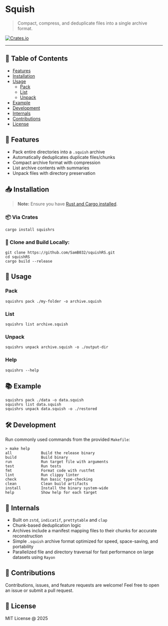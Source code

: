 # Squish

> Compact, compress, and deduplicate files into a single archive format.

[![Crates.io](https://img.shields.io/crates/v/squishrs.svg)](https://crates.io/crates/squishrs)
<!--
[![Docs.rs](https://docs.rs/squishrs/badge.svg)](https://docs.rs/squishrs)
-->

---

## 🧭 Table of Contents

- [Features](#-features)
- [Installation](#-installation)
- [Usage](#-usage)
  - [Pack](#pack)
  - [List](#list)
  - [Unpack](#unpack)
- [Example](#-example)
- [Development](#-development)
- [Internals](#-internals)
- [Contributions](#-contributions)
- [License](#-license)

## 🚀 Features

- Pack entire directories into a `.squish` archive
- Automatically deduplicates duplicate files/chunks
- Compact archive format with compression
- List archive contents with summaries
- Unpack files with directory preservation

## 📥 Installation
> **Note:** Ensure you have [Rust and Cargo installed](https://www.rust-lang.org/tools/install).

### 📦 Via Crates
``` shell
cargo install squishrs
```

### 🔧 Clone and Build Locally:
``` shell
git clone https://github.com/SamB032/squishRS.git
cd squishRS
cargo build --release

```

## 📌 Usage

### Pack
``` shell 
squishrs pack ./my-folder -o archive.squish
```

### List
``` shell
squishrs list archive.squish
```

### Unpack
``` shell
squishrs unpack archive.squish -o ./output-dir
```

### Help
``` shell
squishrs --help
```

## 📚 Example
``` shell
squishrs pack ./data -o data.squish
squishrs list data.squish
squishrs unpack data.squish -o ./restored

```

## 🛠 Development
Run commonly used commands from the provided `Makefile`:
```
> make help
all             Build the release binary
build           Build binary
run             Run target file with arguments
test            Run tests
fmt             Format code with rustfmt
lint            Run clippy linter
check           Run basic type-checking
clean           Clean build artifacts
install         Install the binary system-wide
help            Show help for each target
```

## 🔬 Internals

- Built on `zstd`, `indicatif`, `prettytable` and `clap`
- Chunk-based deduplication logic
- Archives include a manifest mapping files to their chunks for accurate reconstruction
- Simple `.squish` archive format optimized for speed, space-saving, and portability
- Parallelized file and directory traversal for fast performance on large datasets using `Rayon`

## 🙌 Contributions

Contributions, issues, and feature requests are welcome!
Feel free to open an issue or submit a pull request.

## 📄 License
MIT License @ 2025
